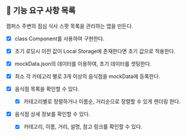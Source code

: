 ## 🎯 기능 요구 사항 목록

캠퍼스 주변의 점심 식사 스팟 목록을 관리하는 앱을 만든다.

- [x] class Component를 사용하여 구현한다.
- [x] 초기 로딩시 이전 값이 Local Storage에 존재한다면 초기 값으로 적용한다.
- [x] mockData.json의 데이터를 이용하여, 초기 데이터를 셋팅한다.
- [x] 최소 각 카테고리 별로 3개 이상의 음식점을 mockData에 등록한다.

- [x] 음식점 목록을 확인할 수 있다.
  - [x] 카테고리별로 정렬하거나 이름순, 거리순으로 정렬할 수 있게 렌더링 한다.
- [x] 음식점 상세 정보를 확인할 수 있다.
  - [x] 카테고리, 이름, 거리, 설명, 참고 링크를 확인할 수 있다.
